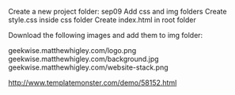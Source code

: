 Create a new project folder: sep09
Add css and img folders
Create style.css inside css folder
Create index.html in root folder

Download the following images and add them to img folder:

geekwise.matthewhigley.com/logo.png
geekwise.matthewhigley.com/background.jpg
geekwise.matthewhigley.com/website-stack.png

http://www.templatemonster.com/demo/58152.html
